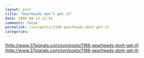 ```yaml
---
layout: post
title: "Gearheads don't get it"
date: 2008-08-13 12:41
comments: false
permalink: /svn/posts/1186-gearheads-dont-get-it
categories:
---
```


 [http://www.37signals.com/svn/posts/1186-gearheads-dont-get-it](http://www.37signals.com/svn/posts/1186-gearheads-dont-get-it) 